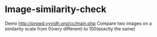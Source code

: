 # Image-similarity-check
Demo http://prowd.vyvidh.org/cc/main.php
Compare two images on a similarity scale from 0(very different) to 100(exactly the same)
